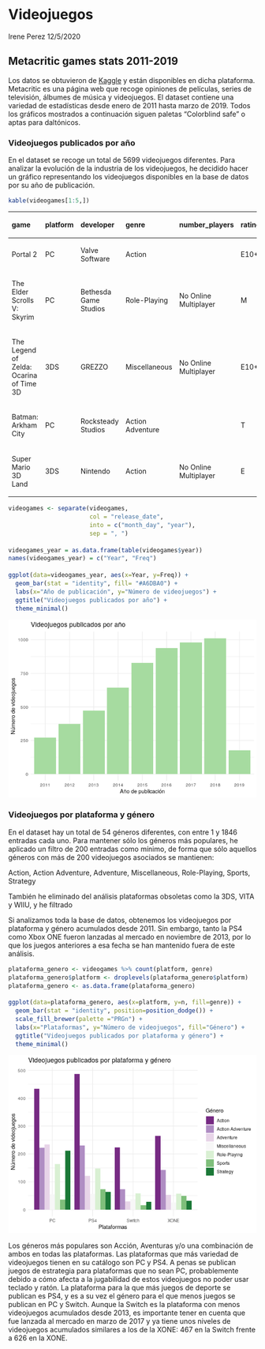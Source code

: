 Videojuegos
================
Irene Perez
12/5/2020

## Metacritic games stats 2011-2019

Los datos se obtuvieron de
[Kaggle](https://www.kaggle.com/skateddu/metacritic-games-stats-20112019/data)
y están disponibles en dicha plataforma. Metacritic es una página web
que recoge opiniones de películas, series de televisión, álbumes de
música y videojuegos. El dataset contiene una variedad de estadísticas
desde enero de 2011 hasta marzo de 2019. Todos los gráficos mostrados a
continuación siguen paletas “Colorblind safe” o aptas para daltónicos.

### Videojuegos publicados por año

En el dataset se recoge un total de 5699 videojuegos diferentes. Para
analizar la evolución de la industria de los videojuegos, he decidido
hacer un gráfico representando los videojuegos disponibles en la base de
datos por su año de publicación.

``` r
kable(videogames[1:5,])
```

<table>

<thead>

<tr>

<th style="text-align:left;">

game

</th>

<th style="text-align:left;">

platform

</th>

<th style="text-align:left;">

developer

</th>

<th style="text-align:left;">

genre

</th>

<th style="text-align:left;">

number\_players

</th>

<th style="text-align:left;">

rating

</th>

<th style="text-align:left;">

release\_date

</th>

<th style="text-align:right;">

positive\_critics

</th>

<th style="text-align:right;">

neutral\_critics

</th>

<th style="text-align:right;">

negative\_critics

</th>

<th style="text-align:right;">

positive\_users

</th>

<th style="text-align:right;">

neutral\_users

</th>

<th style="text-align:right;">

negative\_users

</th>

<th style="text-align:right;">

metascore

</th>

<th style="text-align:right;">

user\_score

</th>

</tr>

</thead>

<tbody>

<tr>

<td style="text-align:left;">

Portal 2

</td>

<td style="text-align:left;">

PC

</td>

<td style="text-align:left;">

Valve Software

</td>

<td style="text-align:left;">

Action

</td>

<td style="text-align:left;">

</td>

<td style="text-align:left;">

E10+

</td>

<td style="text-align:left;">

Apr 18, 2011

</td>

<td style="text-align:right;">

51

</td>

<td style="text-align:right;">

1

</td>

<td style="text-align:right;">

0

</td>

<td style="text-align:right;">

1700

</td>

<td style="text-align:right;">

107

</td>

<td style="text-align:right;">

19

</td>

<td style="text-align:right;">

95

</td>

<td style="text-align:right;">

90

</td>

</tr>

<tr>

<td style="text-align:left;">

The Elder Scrolls V: Skyrim

</td>

<td style="text-align:left;">

PC

</td>

<td style="text-align:left;">

Bethesda Game Studios

</td>

<td style="text-align:left;">

Role-Playing

</td>

<td style="text-align:left;">

No Online Multiplayer

</td>

<td style="text-align:left;">

M

</td>

<td style="text-align:left;">

Nov 10, 2011

</td>

<td style="text-align:right;">

32

</td>

<td style="text-align:right;">

0

</td>

<td style="text-align:right;">

0

</td>

<td style="text-align:right;">

1616

</td>

<td style="text-align:right;">

322

</td>

<td style="text-align:right;">

451

</td>

<td style="text-align:right;">

94

</td>

<td style="text-align:right;">

82

</td>

</tr>

<tr>

<td style="text-align:left;">

The Legend of Zelda: Ocarina of Time 3D

</td>

<td style="text-align:left;">

3DS

</td>

<td style="text-align:left;">

GREZZO

</td>

<td style="text-align:left;">

Miscellaneous

</td>

<td style="text-align:left;">

No Online Multiplayer

</td>

<td style="text-align:left;">

E10+

</td>

<td style="text-align:left;">

Jun 19, 2011

</td>

<td style="text-align:right;">

84

</td>

<td style="text-align:right;">

1

</td>

<td style="text-align:right;">

0

</td>

<td style="text-align:right;">

283

</td>

<td style="text-align:right;">

20

</td>

<td style="text-align:right;">

5

</td>

<td style="text-align:right;">

94

</td>

<td style="text-align:right;">

90

</td>

</tr>

<tr>

<td style="text-align:left;">

Batman: Arkham City

</td>

<td style="text-align:left;">

PC

</td>

<td style="text-align:left;">

Rocksteady Studios

</td>

<td style="text-align:left;">

Action Adventure

</td>

<td style="text-align:left;">

</td>

<td style="text-align:left;">

T

</td>

<td style="text-align:left;">

Nov 21, 2011

</td>

<td style="text-align:right;">

27

</td>

<td style="text-align:right;">

0

</td>

<td style="text-align:right;">

0

</td>

<td style="text-align:right;">

240

</td>

<td style="text-align:right;">

34

</td>

<td style="text-align:right;">

27

</td>

<td style="text-align:right;">

91

</td>

<td style="text-align:right;">

87

</td>

</tr>

<tr>

<td style="text-align:left;">

Super Mario 3D Land

</td>

<td style="text-align:left;">

3DS

</td>

<td style="text-align:left;">

Nintendo

</td>

<td style="text-align:left;">

Action

</td>

<td style="text-align:left;">

No Online Multiplayer

</td>

<td style="text-align:left;">

E

</td>

<td style="text-align:left;">

Nov 13, 2011

</td>

<td style="text-align:right;">

81

</td>

<td style="text-align:right;">

1

</td>

<td style="text-align:right;">

0

</td>

<td style="text-align:right;">

251

</td>

<td style="text-align:right;">

39

</td>

<td style="text-align:right;">

11

</td>

<td style="text-align:right;">

90

</td>

<td style="text-align:right;">

84

</td>

</tr>

</tbody>

</table>

``` r
videogames <- separate(videogames,
                       col = "release_date",
                       into = c("month_day", "year"),
                       sep = ", ")

videogames_year = as.data.frame(table(videogames$year))
names(videogames_year) = c("Year", "Freq")

ggplot(data=videogames_year, aes(x=Year, y=Freq)) +
  geom_bar(stat = "identity", fill= "#A6DBA0") +
  labs(x="Año de publicación", y="Número de videojuegos") +
  ggtitle("Videojuegos publicados por año") +
  theme_minimal()
```

![](metacritic_files/figure-gfm/year-1.png)<!-- -->

### Videojuegos por plataforma y género

En el dataset hay un total de 54 géneros diferentes, con entre 1 y 1846
entradas cada uno. Para mantener sólo los géneros más populares, he
aplicado un filtro de 200 entradas como mínimo, de forma que sólo
aquellos géneros con más de 200 videojuegos asociados se mantienen:

Action, Action Adventure, Adventure, Miscellaneous, Role-Playing,
Sports, Strategy

También he eliminado del análisis plataformas obsoletas como la 3DS,
VITA y WIIU, y he filtrado

Si analizamos toda la base de datos, obtenemos los videojuegos por
plataforma y género acumulados desde 2011. Sin embargo, tanto la PS4
como Xbox ONE fueron lanzadas al mercado en noviembre de 2013, por lo
que los juegos anteriores a esa fecha se han mantenido fuera de este
análisis.

``` r
plataforma_genero <- videogames %>% count(platform, genre)
plataforma_genero$platform <- droplevels(plataforma_genero$platform)
plataforma_genero <- as.data.frame(plataforma_genero)

ggplot(data=plataforma_genero, aes(x=platform, y=n, fill=genre)) +
  geom_bar(stat = "identity", position=position_dodge()) +
  scale_fill_brewer(palette ="PRGn") +
  labs(x="Plataformas", y="Número de videojuegos", fill="Género") +
  ggtitle("Videojuegos publicados por plataforma y género") +
  theme_minimal()
```

![](metacritic_files/figure-gfm/platform-1.png)<!-- -->

Los géneros más populares son Acción, Aventuras y/o una combinación de
ambos en todas las plataformas. Las plataformas que más variedad de
videojuegos tienen en su catálogo son PC y PS4. A penas se publican
juegos de estrategia para plataformas que no sean PC, probablemente
debido a cómo afecta a la jugabilidad de estos videojuegos no poder usar
teclado y ratón. La plataforma para la que más juegos de deporte se
publican es PS4, y es a su vez el género para el que menos juegos se
publican en PC y Switch. Aunque la Switch es la plataforma con menos
videojuegos acumulados desde 2013, es importante tener en cuenta que fue
lanzada al mercado en marzo de 2017 y ya tiene unos niveles de
videojuegos acumulados similares a los de la XONE: 467 en la Switch
frente a 626 en la XONE.
